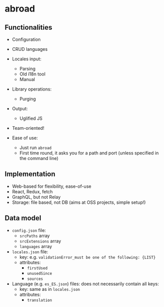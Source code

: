 # abroad

## Functionalities

* Configuration
* CRUD languages
* Locales input:
    - Parsing
    - Old i18n tool
    - Manual
* Library operations:
    - Purging
* Output:
    - Uglified JS

* Team-oriented!
* Ease of use: 
    - Just run `abroad`
    - First time round, it asks you for a path and port (unless specified in the command line)

## Implementation

* Web-based for flexibility, ease-of-use
* React, Redux, fetch
* GraphQL, but not Relay
* Storage: file based, not DB (aims at OSS projects, simple setup!)

## Data model

* `config.json` file:
    - `srcPaths` array
    - `srcExtensions` array
    - `languages` array
* `locales.json` file:
    - key: e.g. `validationError_must be one of the following: {LIST}`
    - attributes:
        + `firstUsed`
        + `unusedSince`
        + `sources`
* Language (e.g. `es_ES.json`) files: does not necessarily contain all keys:
    - key: same as in `locales.json`
    - attributes:
        + `translation`
